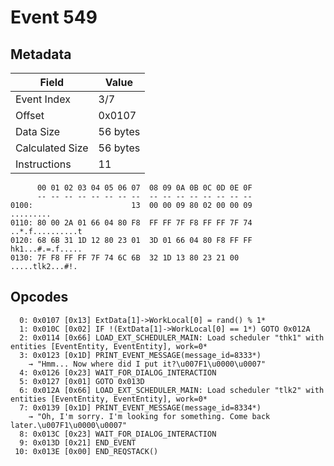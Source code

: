 # Event 549

## Metadata

| Field           | Value    |
|-----------------|----------|
| Event Index     | 3/7      |
| Offset          | 0x0107   |
| Data Size       | 56 bytes |
| Calculated Size | 56 bytes |
| Instructions    | 11       |

```
      00 01 02 03 04 05 06 07  08 09 0A 0B 0C 0D 0E 0F
      -- -- -- -- -- -- -- --  -- -- -- -- -- -- -- --
0100:                      13  00 00 09 80 02 00 00 09         .........
0110: 80 00 2A 01 66 04 80 F8  FF FF 7F F8 FF FF 7F 74  ..*.f..........t
0120: 68 6B 31 1D 12 80 23 01  3D 01 66 04 80 F8 FF FF  hk1...#.=.f.....
0130: 7F F8 FF FF 7F 74 6C 6B  32 1D 13 80 23 21 00     .....tlk2...#!. 
```

## Opcodes

```
  0: 0x0107 [0x13] ExtData[1]->WorkLocal[0] = rand() % 1*
  1: 0x010C [0x02] IF !(ExtData[1]->WorkLocal[0] == 1*) GOTO 0x012A
  2: 0x0114 [0x66] LOAD_EXT_SCHEDULER_MAIN: Load scheduler "thk1" with entities [EventEntity, EventEntity], work=0*
  3: 0x0123 [0x1D] PRINT_EVENT_MESSAGE(message_id=8333*)
    → "Hmm... Now where did I put it?\u007F1\u0000\u0007"
  4: 0x0126 [0x23] WAIT_FOR_DIALOG_INTERACTION
  5: 0x0127 [0x01] GOTO 0x013D
  6: 0x012A [0x66] LOAD_EXT_SCHEDULER_MAIN: Load scheduler "tlk2" with entities [EventEntity, EventEntity], work=0*
  7: 0x0139 [0x1D] PRINT_EVENT_MESSAGE(message_id=8334*)
    → "Oh, I'm sorry. I'm looking for something. Come back later.\u007F1\u0000\u0007"
  8: 0x013C [0x23] WAIT_FOR_DIALOG_INTERACTION
  9: 0x013D [0x21] END_EVENT
 10: 0x013E [0x00] END_REQSTACK()
```
